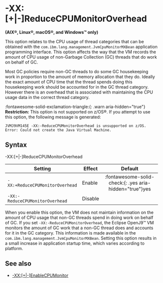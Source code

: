 <!--
* Copyright (c) 2017, 2022 IBM Corp. and others
*
* This program and the accompanying materials are made
* available under the terms of the Eclipse Public License 2.0
* which accompanies this distribution and is available at
* https://www.eclipse.org/legal/epl-2.0/ or the Apache
* License, Version 2.0 which accompanies this distribution and
* is available at https://www.apache.org/licenses/LICENSE-2.0.
*
* This Source Code may also be made available under the
* following Secondary Licenses when the conditions for such
* availability set forth in the Eclipse Public License, v. 2.0
* are satisfied: GNU General Public License, version 2 with
* the GNU Classpath Exception [1] and GNU General Public
* License, version 2 with the OpenJDK Assembly Exception [2].
*
* [1] https://www.gnu.org/software/classpath/license.html
* [2] http://openjdk.java.net/legal/assembly-exception.html
*
* SPDX-License-Identifier: EPL-2.0 OR Apache-2.0 OR GPL-2.0 WITH
* Classpath-exception-2.0 OR LicenseRef-GPL-2.0 WITH Assembly-exception
-->

# -XX:\[+|-\]ReduceCPUMonitorOverhead

**(AIX&reg;, Linux&reg;, macOS&reg;, and Windows&trade; only)**

This option relates to the CPU usage of thread categories that can be obtained with the `com.ibm.lang.management.JvmCpuMonitorMXBean` application programming interface. This option affects the way that the VM records the amount of CPU usage of non-Garbage Collection (GC) threads that do work on behalf of GC.

Most GC policies require non-GC threads to do some GC housekeeping work in proportion to the amount of memory allocation that they do. Ideally the exact amount of CPU time that the thread spends doing this housekeeping work should be accounted for in the GC thread category. However there is an overhead that is associated with maintaining the CPU usage data in the correct thread category.

:fontawesome-solid-exclamation-triangle:{: .warn aria-hidden="true"} **Restriction:** This option is not supported on z/OS&reg;. If you attempt to use this option, the following message is generated:

```
JVMJ9VM145E -XX:-ReduceCPUMonitorOverhead is unsupported on z/OS. Error: Could not create the Java Virtual Machine.
```

## Syntax

-XX:[+|-]ReduceCPUMonitorOverhead

| Setting                         | Effect  | Default                                                                            |
|---------------------------------|---------|:----------------------------------------------------------------------------------:|
| `-XX:+ReduceCPUMonitorOverhead` | Enable  | :fontawesome-solid-check:{: .yes aria-hidden="true"}<span class="sr-only">yes</span> |
| `-XX:-ReduceCPUMonitorOverhead` | Disable |                                                                                    |


When you enable this option, the VM does not maintain information on the amount of CPU usage that non-GC threads spend in doing work on behalf of GC.
If you set `-XX:-ReduceCPUMonitorOverhead`, the Eclipse OpenJ9&trade; VM monitors the amount of GC work that a non-GC thread does and accounts for it in the GC category. This information is made available in the `com.ibm.lang.management.JvmCpuMonitorMXBean`. Setting this option results in a small increase in application startup time, which varies according to platform.

## See also

- [-XX:\[+|-\]EnableCPUMonitor](xxenablecpumonitor.md#xx/|-/enablecpumonitor "This option relates to the information about the CPU usage of thread categories that is available with the com.ibm.lang.management.JvmCpuMonitorMXBean application programming interface. CPU monitoring is enabled by default, and can be disabled by the command line option -XX:-EnableCPUMonitor. This option might not be supported in subsequent releases.")


<!-- ==== END OF TOPIC ==== xxreducecpumonitoroverhead.md ==== -->
